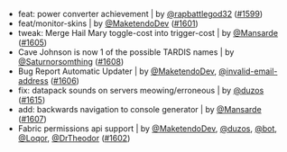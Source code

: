 - feat: power converter achievement | by [@rapbattlegod32](https://github.com/rapbattlegod32) ([#1599](https://github.com/amblelabs/ait/pull/1599))
- feat/monitor-skins | by [@MaketendoDev](https://github.com/MaketendoDev) ([#1601](https://github.com/amblelabs/ait/pull/1601))
- tweak: Merge Hail Mary toggle-cost into trigger-cost | by [@Mansarde](https://github.com/Mansarde) ([#1605](https://github.com/amblelabs/ait/pull/1605))
- Cave Johnson is now 1 of the possible TARDIS names | by [@Saturnorsomthing](https://github.com/Saturnorsomthing) ([#1608](https://github.com/amblelabs/ait/pull/1608))
- Bug Report Automatic Updater | by [@MaketendoDev](https://github.com/MaketendoDev), [@invalid-email-address](https://github.com/invalid-email-address) ([#1606](https://github.com/amblelabs/ait/pull/1606))
- fix: datapack sounds on servers meowing/erroneous | by [@duzos](https://github.com/duzos) ([#1615](https://github.com/amblelabs/ait/pull/1615))
- add: backwards navigation to console generator | by [@Mansarde](https://github.com/Mansarde) ([#1607](https://github.com/amblelabs/ait/pull/1607))
- Fabric permissions api support | by [@MaketendoDev](https://github.com/MaketendoDev), [@duzos](https://github.com/duzos), [@bot](https://github.com/bot), [@Loqor](https://github.com/Loqor), [@DrTheodor](https://github.com/DrTheodor) ([#1602](https://github.com/amblelabs/ait/pull/1602))
